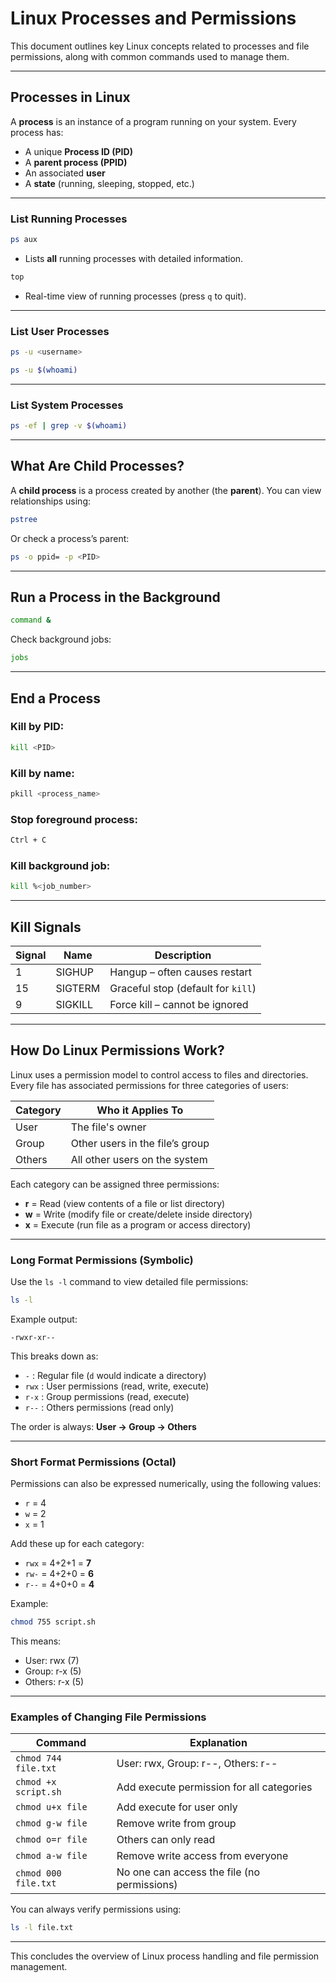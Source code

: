# Linux Processes and Permissions

This document outlines key Linux concepts related to processes and file permissions, along with common commands used to manage them.

---

## Processes in Linux

A **process** is an instance of a program running on your system. Every process has:

- A unique **Process ID (PID)**
- A **parent process (PPID)**
- An associated **user**
- A **state** (running, sleeping, stopped, etc.)

---

### List Running Processes

```bash
ps aux
```

- Lists **all** running processes with detailed information.

```bash
top
```

- Real-time view of running processes (press `q` to quit).

---

### List User Processes

```bash
ps -u <username>
```

```bash
ps -u $(whoami)
```

---

### List System Processes

```bash
ps -ef | grep -v $(whoami)
```

---

## What Are Child Processes?

A **child process** is a process created by another (the **parent**). You can view relationships using:

```bash
pstree
```

Or check a process’s parent:

```bash
ps -o ppid= -p <PID>
```

---

## Run a Process in the Background

```bash
command &
```

Check background jobs:

```bash
jobs
```

---

## End a Process

### Kill by PID:

```bash
kill <PID>
```

### Kill by name:

```bash
pkill <process_name>
```

### Stop foreground process:

```bash
Ctrl + C
```

### Kill background job:

```bash
kill %<job_number>
```

---

## Kill Signals

| Signal | Name    | Description                        |
| ------ | ------- | ---------------------------------- |
| 1      | SIGHUP  | Hangup – often causes restart      |
| 15     | SIGTERM | Graceful stop (default for `kill`) |
| 9      | SIGKILL | Force kill – cannot be ignored     |

---

## How Do Linux Permissions Work?

Linux uses a permission model to control access to files and directories. Every file has associated permissions for three categories of users:

| Category | Who it Applies To               |
| -------- | ------------------------------- |
| User     | The file's owner                |
| Group    | Other users in the file’s group |
| Others   | All other users on the system   |

Each category can be assigned three permissions:

- **r** = Read (view contents of a file or list directory)
- **w** = Write (modify file or create/delete inside directory)
- **x** = Execute (run file as a program or access directory)

---

### Long Format Permissions (Symbolic)

Use the `ls -l` command to view detailed file permissions:

```bash
ls -l
```

Example output:

```
-rwxr-xr--
```

This breaks down as:

- `-` : Regular file (`d` would indicate a directory)
- `rwx` : User permissions (read, write, execute)
- `r-x` : Group permissions (read, execute)
- `r--` : Others permissions (read only)

The order is always: **User → Group → Others**

---

### Short Format Permissions (Octal)

Permissions can also be expressed numerically, using the following values:

- `r` = 4
- `w` = 2
- `x` = 1

Add these up for each category:

- `rwx` = 4+2+1 = **7**
- `rw-` = 4+2+0 = **6**
- `r--` = 4+0+0 = **4**

Example:

```bash
chmod 755 script.sh
```

This means:

- User: rwx (7)
- Group: r-x (5)
- Others: r-x (5)

---

### Examples of Changing File Permissions

| Command              | Explanation                                 |
| -------------------- | ------------------------------------------- |
| `chmod 744 file.txt` | User: rwx, Group: r--, Others: r--          |
| `chmod +x script.sh` | Add execute permission for all categories   |
| `chmod u+x file`     | Add execute for user only                   |
| `chmod g-w file`     | Remove write from group                     |
| `chmod o=r file`     | Others can only read                        |
| `chmod a-w file`     | Remove write access from everyone           |
| `chmod 000 file.txt` | No one can access the file (no permissions) |

You can always verify permissions using:

```bash
ls -l file.txt
```

---

This concludes the overview of Linux process handling and file permission management.
